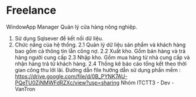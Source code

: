 # Freelance
WindowApp Manager
Quản lý cửa hàng nông nghiệp.
1.	Sử dụng Sqlsever để kết nối dữ liệu.
2.	Chức năng của hệ thống.
2.1	Quản lý dữ liệu sản phẩm và khách hàng bao gồm cả thông tin lẫn công nợ.
2.2	Xuất kho. Gồm bán hàng và trả hàng người cung cấp
2.3	Nhập kho. Gồm mua hàng từ nhà cung cấp và nhận hàng trả từ khách hàng.
2.4	Thống kê báo cáo tổng kết theo thời gian công thu lời lãi.
Đường dẫn file hướng dẫn sử dụng phần mềm : 
https://drive.google.com/file/d/0B_PYNK7AU-PQeTU0ZjNMWFdRZXc/view?usp=sharing
Nhóm ITCTT3 - Dev - VanTron